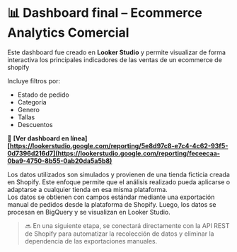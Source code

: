 # 📊 Dashboard final – Ecommerce Analytics Comercial

Este dashboard fue creado en **Looker Studio** y permite visualizar de forma interactiva los principales indicadores de las ventas de un ecommerce de shopify

Incluye filtros por:
- Estado de pedido
- Categoría
- Genero
- Tallas
- Descuentos

🔗 **[Ver dashboard en línea] [https://lookerstudio.google.com/reporting/5e8d97c8-e7c4-4c62-93f5-0d7396d216d7](https://lookerstudio.google.com/reporting/feceecaa-0ba9-4750-8b55-0ab20da5a5b8)**

Los datos utilizados son simulados y provienen de una tienda ficticia creada en Shopify. Este enfoque permite que el análisis realizado pueda aplicarse o adaptarse a cualquier tienda en esa misma plataforma.  
Los datos se obtienen con campos estándar mediante una exportación manual de pedidos desde la plataforma de Shopify. Luego, los datos se procesan en BigQuery y se visualizan en Looker Studio.

> 🔜 En una siguiente etapa, se conectará directamente con la API REST de Shopify para automatizar la recolección de datos y eliminar la dependencia de las exportaciones manuales.
